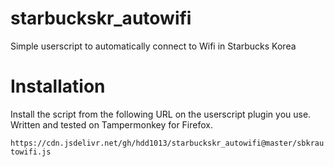 # starbuckskr_autowifi
Simple userscript to automatically connect to Wifi in Starbucks Korea

# Installation
Install the script from the following URL on the userscript plugin you use. Written and tested on Tampermonkey for Firefox.

`https://cdn.jsdelivr.net/gh/hdd1013/starbuckskr_autowifi@master/sbkrautowifi.js`
